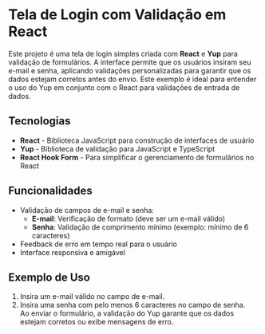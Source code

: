 # Tela de Login com Validação em React

Este projeto é uma tela de login simples criada com **React** e **Yup** para validação de formulários. A interface permite que os usuários insiram seu e-mail e senha, aplicando validações personalizadas para garantir que os dados estejam corretos antes do envio. Este exemplo é ideal para entender o uso do Yup em conjunto com o React para validações de entrada de dados.

## Tecnologias

- **React** - Biblioteca JavaScript para construção de interfaces de usuário
- **Yup** - Biblioteca de validação para JavaScript e TypeScript
- **React Hook Form** - Para simplificar o gerenciamento de formulários no React

## Funcionalidades

- Validação de campos de e-mail e senha:
  - **E-mail**: Verificação de formato (deve ser um e-mail válido)
  - **Senha**: Validação de comprimento mínimo (exemplo: mínimo de 6 caracteres)
- Feedback de erro em tempo real para o usuário
- Interface responsiva e amigável


## Exemplo de Uso
1. Insira um e-mail válido no campo de e-mail.
2. Insira uma senha com pelo menos 6 caracteres no campo de senha.  
Ao enviar o formulário, a validação do Yup garante que os dados estejam corretos ou exibe mensagens de erro.
